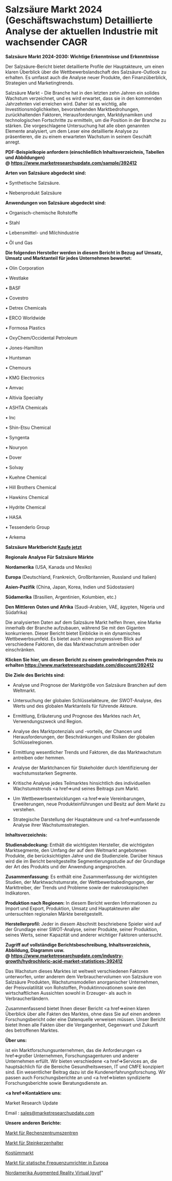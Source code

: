 # Salzsäure Markt 2024 (Geschäftswachstum) Detaillierte Analyse der aktuellen Industrie mit wachsender CAGR

<strong>Salzsäure Markt 2024-2030: Wichtige Erkenntnisse und Erkenntnisse</strong>

Der Salzsäure-Bericht bietet detaillierte Profile der Hauptakteure, um einen klaren Überblick über die Wettbewerbslandschaft des Salzsäure-Outlook zu erhalten. Es umfasst auch die Analyse neuer Produkte, den Finanzüberblick, Strategien und Marketingtrends.

Salzsäure Markt - Die Branche hat in den letzten zehn Jahren ein solides Wachstum verzeichnet, und es wird erwartet, dass sie in den kommenden Jahrzehnten viel erreichen wird. Daher ist es wichtig, alle Investitionsmöglichkeiten, bevorstehenden Marktbedrohungen, zurückhaltenden Faktoren, Herausforderungen, Marktdynamiken und technologischen Fortschritte zu ermitteln, um die Position in der Branche zu stärken. Die vorgeschlagene Untersuchung hat alle oben genannten Elemente analysiert, um dem Leser eine detaillierte Analyse zu präsentieren, die zu einem erwarteten Wachstum in seinem Geschäft anregt.

<strong><b>PDF-Beispielkopie anfordern (einschließlich Inhaltsverzeichnis, Tabellen und Abbildungen) @ </b></strong><strong><a href=https://www.marketresearchupdate.com/sample/392412><strong>https://www.marketresearchupdate.com/sample/392412</u></a></strong></strong>

<strong>Arten von Salzsäure abgedeckt sind:</strong>

• Synthetische Salzsäure.

• Nebenprodukt Salzsäure

<strong>Anwendungen von Salzsäure abgedeckt sind:</strong>

• Organisch-chemische Rohstoffe

• Stahl

• Lebensmittel- und Milchindustrie

• Öl und Gas

<strong>Die folgenden Hersteller werden in diesem Bericht in Bezug auf Umsatz, Umsatz und Marktanteil für jedes Unternehmen bewertet:</strong>

• Olin Corporation

• Westlake

• BASF

• Covestro

• Detrex Chemicals

• ERCO Worldwide

• Formosa Plastics

• OxyChem/Occidental Petroleum

• Jones-Hamilton

• Huntsman

• Chemours

• KMG Electronics

• Amvac

• Altivia Specialty

• ASHTA Chemicals

• Inc

• Shin-Etsu Chemical

• Syngenta

• Nouryon

• Dover

• Solvay

• Kuehne Chemical

• Hill Brothers Chemical

• Hawkins Chemical

• Hydrite Chemical

• HASA

• Tessenderlo Group

• Arkema

<strong>Salzsäure Marktbericht <a href=https://www.marketresearchupdate.com/buynow/392412>Kaufe jetzt</a></strong>

<strong>Regionale Analyse Für Salzsäure Märkte</strong>

<strong>Nordamerika</strong> (USA, Kanada und Mexiko)

<strong>Europa</strong> (Deutschland, Frankreich, Großbritannien, Russland und Italien)

<strong>Asien-Pazifik</strong> (China, Japan, Korea, Indien und Südostasien)

<strong>Südamerika</strong> (Brasilien, Argentinien, Kolumbien, etc.)

<strong>Den Mittleren</strong> <strong>Osten und Afrika</strong> (Saudi-Arabien, VAE, ägypten, Nigeria und Südafrika)

Die analysierten Daten auf dem Salzsäure Markt helfen Ihnen, eine Marke innerhalb der Branche aufzubauen, während Sie mit den Giganten konkurrieren. Dieser Bericht bietet Einblicke in ein dynamisches Wettbewerbsumfeld. Es bietet auch einen progressiven Blick auf verschiedene Faktoren, die das Marktwachstum antreiben oder einschränken.

<strong>Klicken Sie hier, um diesen Bericht zu einem gewinnbringenden Preis zu erhalten
</strong><strong><a href=https://www.marketresearchupdate.com/discount/392412>https://www.marketresearchupdate.com/discount/392412</b></u></strong></a>

<strong>Die Ziele des Berichts sind:</strong>

- Analyse und Prognose der Marktgröße von Salzsäure Branchen auf dem Weltmarkt.

- Untersuchung der globalen Schlüsselakteure, der SWOT-Analyse, des Werts und des globalen Marktanteils für führende Akteure.

- Ermittlung, Erläuterung und Prognose des Marktes nach Art, Verwendungszweck und Region.

- Analyse des Marktpotenzials und -vorteils, der Chancen und Herausforderungen, der Beschränkungen und Risiken der globalen Schlüsselregionen.

- Ermittlung wesentlicher Trends und Faktoren, die das Marktwachstum antreiben oder hemmen.

- Analyse der Marktchancen für Stakeholder durch Identifizierung der wachstumsstarken Segmente.

- Kritische Analyse jedes Teilmarktes hinsichtlich des individuellen Wachstumstrends <a href=>und</a> seines Beitrags zum Markt.

- Um Wettbewerbsentwicklungen <a href=>wie</a> Vereinbarungen, Erweiterungen, neue Produkteinführungen und Besitz auf dem Markt zu verstehen.

- Strategische Darstellung der Hauptakteure und <a href=>umfas</a>sende Analyse ihrer Wachstumsstrategien.

<strong>Inhaltsverzeichnis:</strong>

<strong>Studienabdeckung:</strong> Enthält die wichtigsten Hersteller, die wichtigsten Marktsegmente, den Umfang der auf dem Weltmarkt angebotenen Produkte, die berücksichtigten Jahre und die Studienziele. Darüber hinaus wird die im Bericht bereitgestellte Segmentierungsstudie auf der Grundlage der Art des Produkts und der Anwendung angesprochen.

<strong>Zusammenfassung:</strong> Es enthält eine Zusammenfassung der wichtigsten Studien, der Marktwachstumsrate, der Wettbewerbsbedingungen, der Markttreiber, der Trends und Probleme sowie der makroskopischen Indikatoren.

<strong>Produktion nach Regionen:</strong> In diesem Bericht werden Informationen zu Import und Export, Produktion, Umsatz und Hauptakteuren aller untersuchten regionalen Märkte bereitgestellt.

<strong>Herstellerprofil:</strong> Jeder in diesem Abschnitt beschriebene Spieler wird auf der Grundlage einer SWOT-Analyse, seiner Produkte, seiner Produktion, seines Werts, seiner Kapazität und anderer wichtiger Faktoren untersucht.

<strong><b>Zugriff auf vollständige Berichtsbeschreibung, Inhaltsverzeichnis, Abbildung, Diagramm usw. @ </b></strong><strong><a href=https://www.marketresearchupdate.com/industry-growth/hydrochloric-acid-market-statistices-392412>https://www.marketresearchupdate.com/industry-growth/hydrochloric-acid-market-statistices-392412</a></strong>

Das Wachstum dieses Marktes ist weltweit verschiedenen Faktoren unterworfen, unter anderem dem Verbrauchervolumen von Salzsäure von Salzsäure Produkten, Wachstumsmodellen anorganischer Unternehmen, der Preisvolatilität von Rohstoffen, Produktinnovationen sowie den wirtschaftlichen Aussichten sowohl in Erzeuger- als auch in Verbraucherländern.

Zusammenfassend bietet Ihnen dieser Bericht <a href=>einen</a> klaren Überblick über alle Fakten des Marktes, ohne dass Sie auf einen anderen Forschungsbericht oder eine Datenquelle verweisen müssen. Unser Bericht bietet Ihnen alle Fakten über die Vergangenheit, Gegenwart und Zukunft des betroffenen Marktes.

<strong>Über uns:</strong>

 ist ein Marktforschungsunternehmen, das die Anforderungen <a href=>großer</a> Unternehmen, Forschungsagenturen und anderer Unternehmen erfüllt. Wir bieten verschiedene <a href=>Services</a> an, die hauptsächlich für die Bereiche Gesundheitswesen, IT und CMFE konzipiert sind. Ein wesentlicher Beitrag dazu ist die Kundenerfahrungsforschung. Wir passen auch Forschungsberichte an und <a href=>bieten</a> syndizierte Forschungsberichte sowie Beratungsdienste an.

<strong><a href=>Kontaktiere uns:</a></strong>

Market Research Update

Email : sales@marketresearchupdate.com

<strong>Unsere anderen Berichte:</strong>

<a href=https://www.linkedin.com/pulse/data-centre-centers-market-size-growth-set-surge>Markt für Rechenzentrumszentren</a>

<a href=https://www.linkedin.com/pulse/stone-candle-holders-market-research-report-reveals>Markt für Steinkerzenhalter</a>

<a href=https://www.linkedin.com/pulse/costumes-market-sizing-up-anticipating-trends-consumption>Kostümmarkt</a>

<a href=https://www.linkedin.com/pulse/europe-static-frequency-converter-market-2023>Markt für statische Frequenzumrichter in Europa</a>

<a href=https://www.linkedin.com/pulse/north-america-augmented-reality-virtual-igygf/>Nordamerika Augmented Reality Virtual Igygf</a>"
